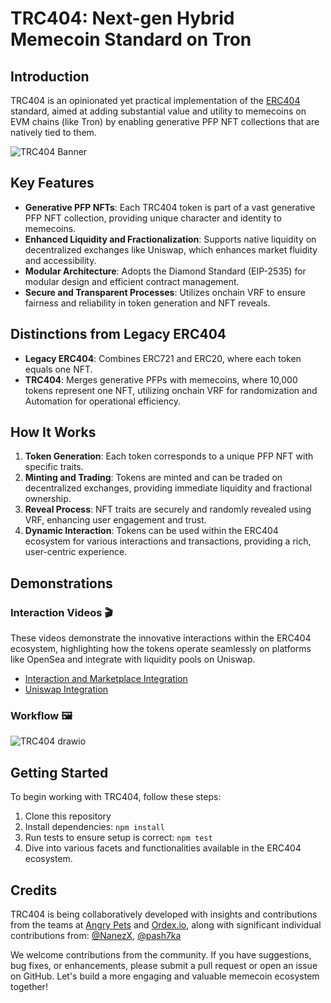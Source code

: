# TRC404: Next-gen Hybrid Memecoin Standard on Tron

## Introduction

TRC404 is an opinionated yet practical implementation of the [ERC404](https://github.com/Pandora-Labs-Org/erc404) standard, aimed at adding substantial value and utility to memecoins on EVM chains (like Tron) by enabling generative PFP NFT collections that are natively tied to them.

![TRC404 Banner](https://github.com/user-attachments/assets/be192c87-8b00-4854-aeab-d95f0c0cfbc9)

## Key Features

- **Generative PFP NFTs**: Each TRC404 token is part of a vast generative PFP NFT collection, providing unique character and identity to memecoins.
- **Enhanced Liquidity and Fractionalization**: Supports native liquidity on decentralized exchanges like Uniswap, which enhances market fluidity and accessibility.
- **Modular Architecture**: Adopts the Diamond Standard (EIP-2535) for modular design and efficient contract management.
- **Secure and Transparent Processes**: Utilizes onchain VRF to ensure fairness and reliability in token generation and NFT reveals.

## Distinctions from Legacy ERC404

- **Legacy ERC404**: Combines ERC721 and ERC20, where each token equals one NFT.
- **TRC404**: Merges generative PFPs with memecoins, where 10,000 tokens represent one NFT, utilizing onchain VRF for randomization and Automation for operational efficiency.


## How It Works

1. **Token Generation**: Each token corresponds to a unique PFP NFT with specific traits.
2. **Minting and Trading**: Tokens are minted and can be traded on decentralized exchanges, providing immediate liquidity and fractional ownership.
3. **Reveal Process**: NFT traits are securely and randomly revealed using VRF, enhancing user engagement and trust.
4. **Dynamic Interaction**: Tokens can be used within the ERC404 ecosystem for various interactions and transactions, providing a rich, user-centric experience.

## Demonstrations

### Interaction Videos 🎬

These videos demonstrate the innovative interactions within the ERC404 ecosystem, highlighting how the tokens operate seamlessly on platforms like OpenSea and integrate with liquidity pools on Uniswap.

- [Interaction and Marketplace Integration](https://www.loom.com/share/d4734907d6ef468b87333252ff399935)
- [Uniswap Integration](https://www.loom.com/share/99e7f5ddd70a45f18e8baac79f5e9dbb)

### Workflow 🖼️

![TRC404 drawio](https://github.com/ordex-io/ERC404Meme/assets/81595884/abb414de-581c-4651-b57a-35bca117752d)

## Getting Started

To begin working with TRC404, follow these steps:

1. Clone this repository
2. Install dependencies: `npm install`
3. Run tests to ensure setup is correct: `npm test`
4. Dive into various facets and functionalities available in the ERC404 ecosystem.

## Credits

TRC404 is being collaboratively developed with insights and contributions from the teams at [Angry Pets](https://x.com/AngryPetsMeme) and [Ordex.io](https://x.com/ordex_io), along with significant individual contributions from: [@NanezX](https://github.com/NanezX), [@pash7ka](https://github.com/pash7ka)

We welcome contributions from the community. If you have suggestions, bug fixes, or enhancements, please submit a pull request or open an issue on GitHub. Let's build a more engaging and valuable memecoin ecosystem together!
